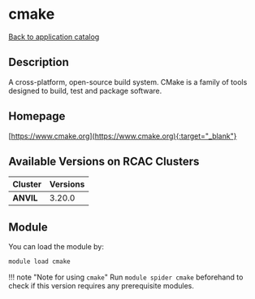 # cmake

[Back to application catalog](../app_catalog.md)

## Description

A cross-platform, open-source build system. CMake is a family of tools designed to build, test and package software.

## Homepage

[https://www.cmake.org](https://www.cmake.org){:target="_blank"}

## Available Versions on RCAC Clusters

|Cluster|Versions|
|---|---|
**ANVIL**|3.20.0

## Module

You can load the module by:

```bash
module load cmake
```

!!! note "Note for using `cmake`"
    Run `module spider cmake` beforehand to check if this version requires any prerequisite modules.
